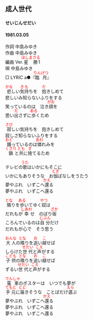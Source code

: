 <style type="text/css">
	ruby{
	    ruby-position: over;
	}
	ruby > rt{font-size: 12px;color:red;}
	p{font:16px;font-size: '楷体'}
</style>
## 成人世代
#### せいじんせだい
####  1981.03.05


作詞      中島みゆき  
作曲      中島みゆき  
編曲 </rb><rp>(</rp><rt>Ver.</rt><rp>)</rp></ruby><ruby><rb>星勝</rb><rp>(</rp><rt>ほしまさる</rt><rp>)</rp></ruby></rb><rp>(</rp><rt>1</rt><rp>)</rp></ruby>  
唄         中島みゆき  
□ LYRIC </rb><rp>(</rp><rt>a</rt><rp>)</rp></ruby>●『<ruby><rb>臨月</rb><rp>(</rp><rt>りんげつ</rt><rp>)</rp></ruby>』   

<ruby><rb>悲</rb><rp>(</rp><rt>かな</rt><rp>)</rp></ruby>しい<ruby><rb>気</rb><rp>(</rp><rt>き</rt><rp>)</rp></ruby><ruby><rb>持</rb><rp>(</rp><rt>も</rt><rp>)</rp></ruby>ちを　<ruby><rb>抱</rb><rp>(</rp><rt>だ</rt><rp>)</rp></ruby>きしめて  
悲しいみ知らないふりをする  
笑っているのは　泣き<ruby><rb>顔</rb><rp>(</rp><rt>がお</rt><rp>)</rp></ruby>を  
思い<ruby><rb>出</rb><rp>(</rp><rt>だ</rt><rp>)</rp></ruby>さずに<ruby><rb>歩</rb><rp>(</rp><rt>ある</rt><rp>)</rp></ruby>くため  
  
<ruby><rb>寂</rb><rp>(</rp><rt>さび</rt><rp>)</rp></ruby>しい気持ちを　抱きしめて  
寂しさ知らないふりをする  
<ruby><rb>踊</rb><rp>(</rp><rt>おど</rt><rp>)</rp></ruby>っているのは<ruby><rb>憐</rb><rp>(</rp><rt>あわ</rt><rp>)</rp></ruby>れみを  
<ruby><rb>鎖</rb><rp>(</rp><rt>くさり</rt><rp>)</rp></ruby>と<ruby><rb>共</rb><rp>(</rp><rt>とも</rt><rp>)</rp></ruby>に<ruby><rb>捨</rb><rp>(</rp><rt>す</rt><rp>)</rp></ruby>てるため  
  
テレビの<ruby><rb>歌</rb><rp>(</rp><rt>うた</rt><rp>)</rp></ruby>はいかにもそこに  
いかにもありそうな　お<ruby><rb>伽</rb><rp>(</rp><rt>とぎ</rt><rp>)</rp></ruby>ばなしをうたう  
夢やぶれ　いずこへ<ruby><rb>還</rb><rp>(</rp><rt>かえ</rt><rp>)</rp></ruby>る  
夢やぶれ　いずこへ還る  
  
<ruby><rb>隣</rb><rp>(</rp><rt>とな</rt><rp>)</rp></ruby>りを<ruby><rb>歩</rb><rp>(</rp><rt>ある</rt><rp>)</rp></ruby>いてゆく<ruby><rb>奴</rb><rp>(</rp><rt>やつ</rt><rp>)</rp></ruby>は  
だれもが<ruby><rb>幸</rb><rp>(</rp><rt>しあわ</rt><rp>)</rp></ruby>せ　のぼり<ruby><rb>坂</rb><rp>(</rp><rt>ざか</rt><rp>)</rp></ruby>  
ころんでいるのは<ruby><rb>自分</rb><rp>(</rp><rt>じぶん</rt><rp>)</rp></ruby>だけ  
だれもが心で　そう思う  
  
<ruby><rb>大人</rb><rp>(</rp><rt>おんな</rt><rp>)</rp></ruby>の<ruby><rb>隣</rb><rp>(</rp><rt>とな</rt><rp>)</rp></ruby>りを<ruby><rb>追</rb><rp>(</rp><rt>お</rt><rp>)</rp></ruby>い<ruby><rb>越</rb><rp>(</rp><rt>こ</rt><rp>)</rp></ruby>せば  
しらけた<ruby><rb>世代</rb><rp>(</rp><rt>せだい</rt><rp>)</rp></ruby>と<ruby><rb>声</rb><rp>(</rp><rt>こえ</rt><rp>)</rp></ruby>がする  
<ruby><rb>子供</rb><rp>(</rp><rt>こども</rt><rp>)</rp></ruby>の<ruby><rb>隣</rb><rp>(</rp><rt>とな</rt><rp>)</rp></ruby>りを<ruby><rb>追</rb><rp>(</rp><rt>お</rt><rp>)</rp></ruby>い<ruby><rb>越</rb><rp>(</rp><rt>こ</rt><rp>)</rp></ruby>せば  
ずるい<ruby><rb>世代</rb><rp>(</rp><rt>せだい</rt><rp>)</rp></ruby>と<ruby><rb>声</rb><rp>(</rp><rt>こえ</rt><rp>)</rp></ruby>がする  
  
<ruby><rb>電車</rb><rp>(</rp><rt>でんしゃ</rt><rp>)</rp></ruby>のポスターは　いつでも夢が  
<ruby><rb>手元</rb><rp>(</rp><rt>てもと</rt><rp>)</rp></ruby>に<ruby><rb>届</rb><rp>(</rp><rt>とど</rt><rp>)</rp></ruby>きそうな　ことばだけ<ruby><rb>選</rb><rp>(</rp><rt>えら</rt><rp>)</rp></ruby>ぶ  
夢やぶれ　いずこへ<ruby><rb>還</rb><rp>(</rp><rt>かえ</rt><rp>)</rp></ruby>る  
夢やぶれ　いずこへ還る  
夢やぶれ　いずこへ還る  
